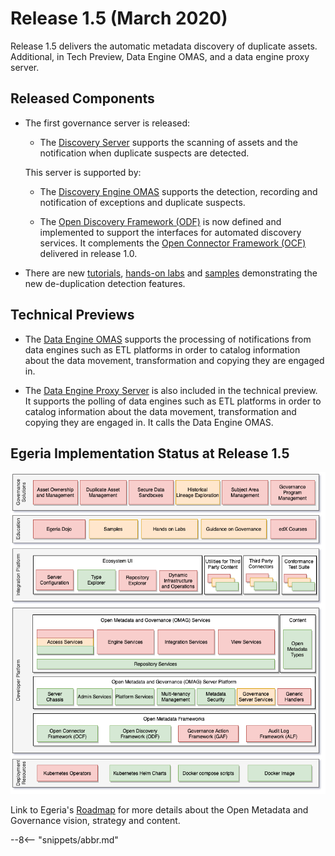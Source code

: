 <!-- SPDX-License-Identifier: CC-BY-4.0 -->
<!-- Copyright Contributors to the Egeria project. -->

# Release 1.5 (March 2020)

Release 1.5 delivers the automatic metadata discovery of duplicate assets.
Additional, in Tech Preview, Data Engine OMAS, and a data engine proxy server.

## Released Components

* The first governance server is released:
  * The [Discovery Server](/egeria-docs/fraameworks/odf/overview/#discovery-server) supports the scanning of assets and the notification when duplicate suspects are detected.
  
  This server is supported by: 
   * The [Discovery Engine OMAS](/egeria-docs/services/omas/discovery-engine/overview) supports the detection, recording and notification of exceptions and duplicate suspects.

   * The [Open Discovery Framework (ODF)](/egeria-docs/frameworks/odf/overview) is now defined and
     implemented to support the interfaces for automated discovery services.
     It complements the [Open Connector Framework (OCF)](/egeria-docs/frameworks/ocf/overview) delivered in release 1.0.

* There are new [tutorials](/egeria-docs/education/tutorials),
  [hands-on labs](/egeria-docs/education/open-metadata-labs) and
  [samples](../open-metadata-resources/open-metadata-samples) demonstrating
  the new de-duplication detection features.

## Technical Previews

   * The [Data Engine OMAS](/egeria-docs/services/omas/data-engine/overview) supports the processing of notifications from data engines such as ETL platforms in order to catalog information about the data movement, transformation and copying they are engaged in.
   
   * The [Data Engine Proxy Server](/egeria-docs/services/data-engine-proxy-services) is also included in the technical preview.
     It supports the polling of data engines such as ETL platforms
     in order to catalog information about the data movement, transformation and copying they are engaged in.
     It calls the Data Engine OMAS.

## Egeria Implementation Status at Release 1.5
 
![Egeria Implementation Status](functional-organization-showing-implementation-status-for-1.5.png)
 
 Link to Egeria's [Roadmap](../roadmap) for more details about the
 Open Metadata and Governance vision, strategy and content.

--8<-- "snippets/abbr.md"
